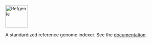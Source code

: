 <img src="https://raw.githubusercontent.com/databio/refgenie/master/docs/img/refgenie_logo.svg?sanitize=true" alt="Refgenie" height="70"/><br>

A standardized reference genome indexer. See the [documentation](http://refgenie.databio.org).
